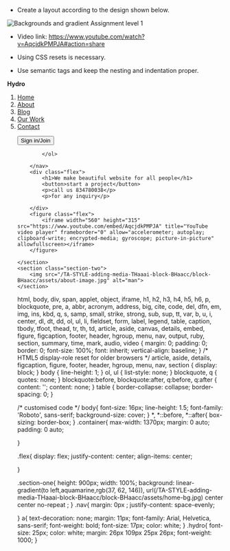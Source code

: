- Create a layout according to the design shown below.

![Backgrounds and gradient Assignment level 1](https://raw.githubusercontent.com/suraj122/AC-STYLE-images/master/adding-media/ex-1.png)

- Video link: https://www.youtube.com/watch?v=AqcjdkPMPJA#action=share

- Using CSS resets is necessary.

- Use semantic tags and keep the nesting and indentation proper.

<!DOCTYPE html>
<html lang="en">
<head>
    <meta charset="UTF-8">
    <meta http-equiv="X-UA-Compatible" content="IE=edge">
    <meta name="viewport" content="width=device-width, initial-scale=1.0">
    <title>adding media</title>
    <script src="https://kit.fontawesome.com/df2423167d.js" crossorigin="anonymous"></script>
    <link rel="stylesheet" href="assets/style.css">
    <link rel="preconnect" href="https://fonts.googleapis.com"> 
<link rel="preconnect" href="https://fonts.gstatic.com" crossorigin> 
<link href="https://fonts.googleapis.com/css2?family=Roboto:wght@100;500&display=swap" rel="stylesheet">
</head>
<body>
    <section class="contianer section-one">
        <nav class="nav flex " >
            <p class="hydro"><b>Hydro</b></p>
            <ol class="flex nav-list">
                <li><a href="#">Home</a> </li>
                <li> <a href="#">About</a> </li>
                <li> <a href="#">Blog</a></li>
                <li> <a href="#">Our Work </a> </li>
                <li> <a href="#">Contact </a> </li>
            </ol>
            <ol class="icons flex">
                <a href="#"><i class="fab fa-facebook-square"></i></a>
                <a href="#"><i class="fab fa-twitter"></i></a>
                <a href="#"><i class="fab fa-instagram"></i></a>
                <a href="#"><button>Sign in/Join</button></a>

            </ol>

        </nav>
        <div class="flex">
            <h1>We make beautiful website for all people</h1>
            <button>start a project</button>
            <p>call us 834780038</p>
            <p>for any inquiry</p>

        </div>
        <figure class="flex">
            <iframe width="560" height="315" src="https://www.youtube.com/embed/AqcjdkPMPJA" title="YouTube video player" frameborder="0" allow="accelerometer; autoplay; clipboard-write; encrypted-media; gyroscope; picture-in-picture" allowfullscreen></iframe>
        </figure>

    </section>
    <section class="section-two">
        <img src="/TA-STYLE-adding-media-THaaai-block-BHaacc/block-BHaacc/assets/about-image.jpg" alt="man">
    </section>
</body>
</html>





html, body, div, span, applet, object, iframe,
h1, h2, h3, h4, h5, h6, p, blockquote, pre,
a, abbr, acronym, address, big, cite, code,
del, dfn, em, img, ins, kbd, q, s, samp,
small, strike, strong, sub, sup, tt, var,
b, u, i, center,
dl, dt, dd, ol, ul, li,
fieldset, form, label, legend,
table, caption, tbody, tfoot, thead, tr, th, td,
article, aside, canvas, details, embed, 
figure, figcaption, footer, header, hgroup, 
menu, nav, output, ruby, section, summary,
time, mark, audio, video {
	margin: 0;
	padding: 0;
	border: 0;
	font-size: 100%;
	font: inherit;
	vertical-align: baseline;
}
/* HTML5 display-role reset for older browsers */
article, aside, details, figcaption, figure, 
footer, header, hgroup, menu, nav, section {
	display: block;
}
body {
	line-height: 1;
}
ol, ul {
	list-style: none;
}
blockquote, q {
	quotes: none;
}
blockquote:before, blockquote:after,
q:before, q:after {
	content: '';
	content: none;
}
table {
	border-collapse: collapse;
	border-spacing: 0;
} 

/* customised code  */
body{
    font-size: 16px;
    line-height: 1.5;
    font-family: 'Roboto', sans-serif;
    background-size: cover;
}
*,
*::before,
*::after{
    box-sizing: border-box;
}
.container{ 
    max-width: 1370px;
    margin: 0 auto;
    padding: 0 auto; 

} 

.flex{
    display: flex;
    justify-content: center;
    align-items: center;

}

.section-one{
   height: 900px;
    width: 100%;
    background: 
    linear-gradient(to left,aquamarine,rgb(37, 62, 146)),
    url(/TA-STYLE-adding-media-THaaai-block-BHaacc/block-BHaacc/assets/home-bg.jpg) center center no-repeat ;
}
.nav{
    margin: 0px ;
    justify-content: space-evenly;
    
}
a{
    text-decoration: none;
    margin: 11px;
    font-family: Arial, Helvetica, sans-serif;
    font-weight: bold;
    font-size: 17px;
    color: white;
}
.hydro{
    font-size: 25px;
    color: white;
    margin: 26px 109px 25px 26px;
    font-weight: 1000;
}


